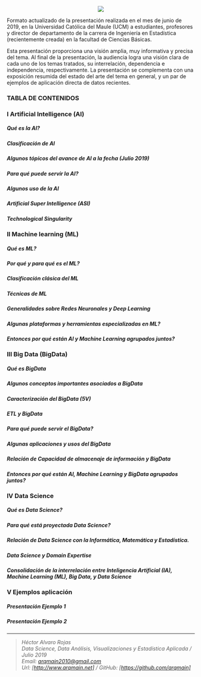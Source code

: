 <p align="center">
<img  src="https://www.arqmain.net/GITHUBE/Images/DScienceSpain2.png">
</p>

Formato actualizado de la presentación realizada en el mes de junio de 2019, en la Universidad Católica del Maule (UCM) a estudiantes, profesores y director de departamento de la carrera de Ingeniería en Estadística (recientemente creada) en la facultad de Ciencias Básicas.

Esta presentación proporciona una visión amplia, muy informativa y precisa del tema. Al final de la presentación, la audiencia logra una visión clara de cada uno de los temas tratados, su interrelación, dependencia e independencia, respectivamente. La presentación se complementa con una exposición resumida del estado del arte del tema en general, y un par de ejemplos de aplicación directa de datos recientes.

### TABLA DE CONTENIDOS

### I Artificial Intelligence (AI)
##### Qué es la  AI?
##### Clasificación de AI
##### Algunos tópicos del avance de AI a la fecha (Julio 2019)
##### Para qué puede servir la AI?
##### Algunos uso de la AI
##### Artificial Super Intelligence (ASI)
##### Technological Singularity

### II Machine learning (ML)
##### Qué es ML?
##### Por qué y para qué es el ML?
##### Clasificación clásica del ML
##### Técnicas  de ML
##### Generalidades sobre Redes Neuronales y Deep Learning
##### Algunas plataformas y herramientas especializadas en ML?
##### Entonces por qué están AI y Machine Learning agrupados juntos?

### III Big Data (BigData)
##### Qué es BigData
##### Algunos conceptos importantes asociados a BigData
##### Caracterización del BigData (5V)
##### ETL y BigData
##### Para qué puede servir el BigData?
##### Algunas aplicaciones y usos del BigData
##### Relación de Capacidad de almacenaje de información y BigData
##### Entonces por qué están AI, Machine Learning y  BigData agrupados juntos?

### IV Data Science
##### Qué es Data Science?
##### Para qué está proyectada Data Science?
##### Relación de Data Science con la Informática, Matemática y Estadística.
##### Data Science y Domain Expertise
##### Consolidación de la interrelación entre Inteligencia Artificial (IA), Machine Learning (ML), Big Data, y Data Science

### V Ejemplos aplicación
##### Presentación Ejemplo 1
##### Presentación Ejemplo 2

<hr>

><i>Héctor Alvaro Rojas<br>
>Data Science, Data Análisis, Visualizaciones y Estadística Aplicada / Julio 2019<br>
>Email: <arqmain2010@gmail.com> <br>
>Url: [http://www.arqmain.net]   /   GitHub: [https://github.com/arqmain]</i>



